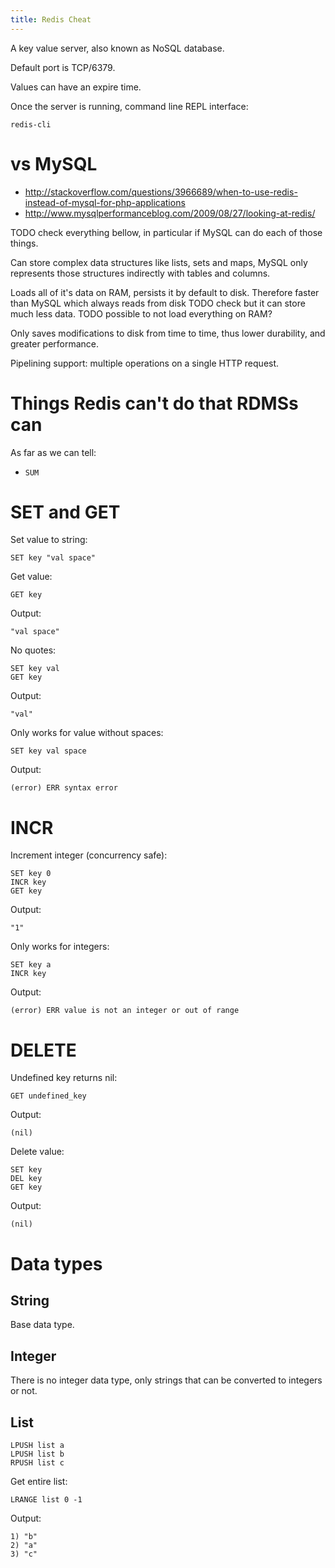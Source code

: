 ```yaml
---
title: Redis Cheat
---
```


A key value server, also known as NoSQL database.

Default port is TCP/6379.

Values can have an expire time.

Once the server is running, command line REPL interface:

    redis-cli

# vs MySQL

- <http://stackoverflow.com/questions/3966689/when-to-use-redis-instead-of-mysql-for-php-applications>
- <http://www.mysqlperformanceblog.com/2009/08/27/looking-at-redis/>

TODO check everything bellow, in particular if MySQL can do each of those things.

Can store complex data structures like lists, sets and maps, MySQL only represents those structures indirectly with tables and columns.

Loads all of it's data on RAM, persists it by default to disk. Therefore faster than MySQL which always reads from disk TODO check but it can store much less data. TODO possible to not load everything on RAM?

Only saves modifications to disk from time to time, thus lower durability, and greater performance.

Pipelining support: multiple operations on a single HTTP request.

# Things Redis can't do that RDMSs can

As far as we can tell:

- `SUM`

# SET and GET

Set value to string:

    SET key "val space"

Get value:

    GET key

Output:

    "val space"

No quotes:

    SET key val
    GET key

Output:

    "val"

Only works for value without spaces:

    SET key val space

Output:

    (error) ERR syntax error

# INCR

Increment integer (concurrency safe):

    SET key 0
    INCR key
    GET key

Output:

    "1"

Only works for integers:

    SET key a
    INCR key

Output:

    (error) ERR value is not an integer or out of range

# DELETE

Undefined key returns nil:

    GET undefined_key

Output:

    (nil)

Delete value:

    SET key
    DEL key
    GET key

Output:

    (nil)

# Data types

## String

Base data type.

## Integer

There is no integer data type, only strings that can be converted to integers or not.

## List

    LPUSH list a
    LPUSH list b
    RPUSH list c

Get entire list:

    LRANGE list 0 -1

Output:

    1) "b"
    2) "a"
    3) "c"
